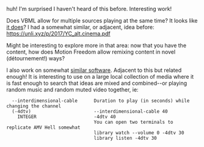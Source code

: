 huh! I'm surprised I haven't heard of this before. Interesting work!

Does VBML allow for multiple sources playing at the same time? It looks like [it does](https://github.com/omega-gg/VBML/blob/master/samples/track/multi.vbml)? I had a somewhat similar, or adjacent, idea before: https://unli.xyz/p/2017/YC_alt.cinema.pdf 

Might be interesting to explore more in that area: now that you have the content, how does Motion Freedom allow remixing content in novel (détournement!) ways?

I also work on somewhat [similar software](https://github.com/chapmanjacobd/library). Adjacent to this but related enough! It is interesting to use on a large local collection of media where it is fast enough to search that ideas are mixed and combined--or playing random music and random muted video together, ie:

      --interdimensional-cable      Duration to play (in seconds) while changing the channel
      (-4dtv)                       --interdimensional-cable 40
        INTEGER                     -4dtv 40
                                    You can open two terminals to replicate AMV Hell somewhat
                                    library watch --volume 0 -4dtv 30
                                    library listen -4dtv 30
